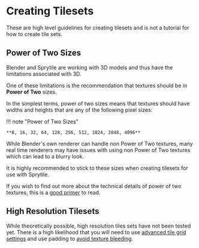 # Creating Tilesets

These are high level guidelines for creating tilesets and is not a tutorial for how to create tile sets.

## Power of Two Sizes

Blender and Sprytile are working with 3D models and thus have the limitations associated with 3D.

One of these limitations is the recommendation that textures should be in **Power of Two** sizes.

In the simplest terms, power of two sizes means that textures should have widths and heights that are any of the following pixel sizes:

!!! note "Power of Two Sizes"

	**8, 16, 32, 64, 128, 256, 512, 1024, 2048, 4096**

While Blender's own renderer can handle non Power of Two textures, many real time renderers may have issues with using non Power of Two textures which can lead to a blurry look.

It is highly recommended to stick to these sizes when creating tilesets for use with Sprytile.

If you wish to find out more about the technical details of power of two textures, this is a [good primer](https://www.katsbits.com/tutorials/textures/make-better-textures-correct-size-and-power-of-two.php) to read.

## High Resolution Tilesets

While theoretically possible, high resolution tiles sets have not been tested yet. There is a high likelihood that you will need to use [advanced tile grid settings](/advanced-features/#additional-tile-grid-settings) and use padding to [avoid texture bleeding](https://itch.io/t/72048/suggestion-for-accomodating-bleeding-fix).